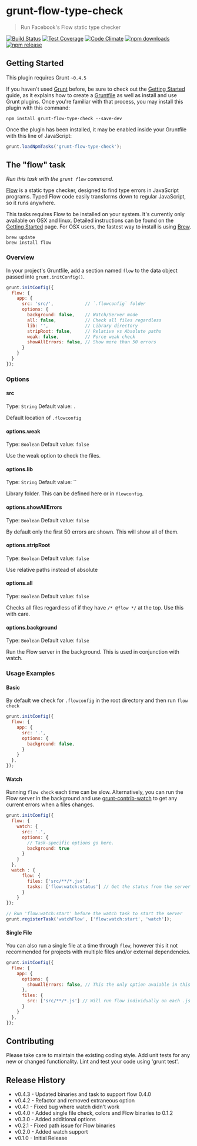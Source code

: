 # grunt-flow-type-check

> Run Facebook's Flow static type checker

[![Build Status](http://img.shields.io/travis/isuttell/grunt-flow-type-check.svg?style=flat)](https://travis-ci.org/isuttell/grunt-flow-type-check)
[![Test Coverage](https://img.shields.io/codeclimate/coverage/github/isuttell/grunt-flow-type-check.svg?style=flat)](https://codeclimate.com/github/isuttell/grunt-flow-type-check)
[![Code Climate](https://img.shields.io/codeclimate/github/isuttell/grunt-flow-type-check.svg?style=flat)](https://codeclimate.com/github/isuttell/grunt-flow-type-check)
[![npm downloads](http://img.shields.io/npm/dm/grunt-flow-type-check.svg?style=flat)](https://www.npmjs.org/package/grunt-flow-type-check)
[![npm release](http://img.shields.io/npm/v/grunt-flow-type-check.svg?style=flat)](https://www.npmjs.org/package/grunt-flow-type-check)

## Getting Started
This plugin requires Grunt `~0.4.5`

If you haven't used [Grunt](http://gruntjs.com/) before, be sure to check out the [Getting Started](http://gruntjs.com/getting-started) guide, as it explains how to create a [Gruntfile](http://gruntjs.com/sample-gruntfile) as well as install and use Grunt plugins. Once you're familiar with that process, you may install this plugin with this command:

```shell
npm install grunt-flow-type-check --save-dev
```

Once the plugin has been installed, it may be enabled inside your Gruntfile with this line of JavaScript:

```js
grunt.loadNpmTasks('grunt-flow-type-check');
```

## The "flow" task
_Run this task with the `grunt flow` command._

[Flow](http://flowtype.org) is a static type checker, designed to find type errors in JavaScript programs. Typed Flow code easily transforms down to regular JavaScript, so it runs anywhere.

This tasks requires Flow to be installed on your system. It's currently only available on OSX and linux. Detailed instructions can be found on the [Getting Started](http://flowtype.org/docs/getting-started.html) page. For OSX users, the fastest way to install is using [Brew](http://brew.sh).

```shell
brew update
brew install flow
```

### Overview
In your project's Gruntfile, add a section named `flow` to the data object passed into `grunt.initConfig()`.

```js
grunt.initConfig({
  flow: {
    app: {
      src: 'src/',            // `.flowconfig` folder
      options: {
        background: false,    // Watch/Server mode
        all: false,           // Check all files regardless
        lib: '',              // Library directory
        stripRoot: false,     // Relative vs Absolute paths
        weak: false,          // Force weak check
        showAllErrors: false, // Show more than 50 errors
      }
    }
  }
});
```

### Options

#### src
Type: `String`
Default value: `.`

Default location of `.flowconfig`

#### options.weak
Type: `Boolean`
Default value: `false`

Use the weak option to check the files.

#### options.lib
Type: `String`
Default value: ``

Library folder. This can be defined here or in `flowconfig`.

#### options.showAllErrors
Type: `Boolean`
Default value: `false`

By default only the first 50 errors are shown. This will show all of them.

#### options.stripRoot
Type: `Boolean`
Default value: `false`

Use relative paths instead of absolute

#### options.all
Type: `Boolean`
Default value: `false`

Checks all files regardless of if they have `/* @flow */` at the top. Use this with care.

#### options.background
Type: `Boolean`
Default value: `false`

Run the Flow server in the background. This is used in conjunction with watch.

### Usage Examples

#### Basic
By default we check for `.flowconfig` in the root directory and then run `flow check`

```js
grunt.initConfig({
  flow: {
    app: {
      src: '.',
      options: {
        background: false,
      }
    }
  },
});
```

#### Watch
Running `flow check` each time can be slow. Alternatively, you can run the Flow server in the background and use [grunt-contrib-watch](https://github.com/gruntjs/grunt-contrib-watch) to get any current errors when a files changes.

```js
grunt.initConfig({
  flow: {
    watch: {
      src: '.',
      options: {
        // Task-specific options go here.
        background: true
      }
    }
  },
  watch : {
      flow: {
        files: ['src/**/*.jsx'],
        tasks: ['flow:watch:status'] // Get the status from the server
      }
    }
});

// Run 'flow:watch:start' before the watch task to start the server
grunt.registerTask('watchFlow', ['flow:watch:start', 'watch']);
```

#### Single File
You can also run a single file at a time through `flow`, however this it not recommended for projects with multiple files and/or external dependencies.

```js
grunt.initConfig({
  flow: {
    app: {
      options: {
        showAllErrors: false, // This the only option avaiable in this mode
      },
      files: {
        src: ['src/**/*.js'] // Will run flow individually on each .js file in the src/ directory
      }
    }
  },
});
```

## Contributing
Please take care to maintain the existing coding style. Add unit tests for any new or changed functionality. Lint and test your code using 'grunt test'.

## Release History
* v0.4.3 - Updated binaries and task to support flow 0.4.0
* v0.4.2 - Refactor and removed extraneous option
* v0.4.1 - Fixed bug where watch didn't work
* v0.4.0 - Added single file check, colors and Flow binaries to 0.1.2
* v0.3.0 - Added additional options
* v0.2.1 - Fixed path issue for Flow binaries
* v0.2.0 - Added watch support
* v0.1.0 - Initial Release
